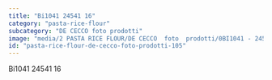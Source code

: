 ```yaml
---
title: "Bi1041 24541 16"
category: "pasta-rice-flour"
subcategory: "DE CECCO foto prodotti"
image: "media/2 PASTA RICE FLOUR/DE CECCO  foto  prodotti/0BI1041 - 24541-16.jpg"
id: "pasta-rice-flour-de-cecco-foto-prodotti-105"
---
```


Bi1041 24541 16
